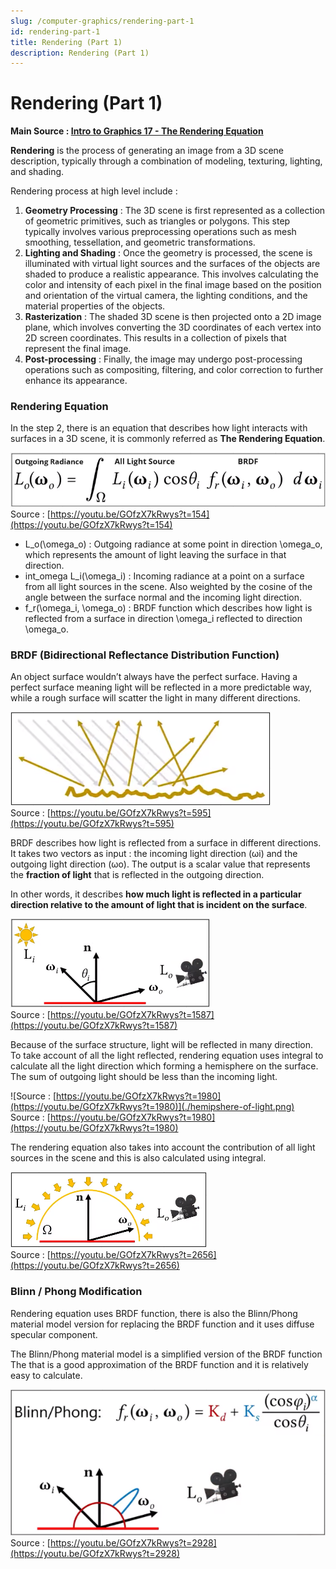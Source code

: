 ```yaml
---
slug: /computer-graphics/rendering-part-1
id: rendering-part-1
title: Rendering (Part 1)
description: Rendering (Part 1)
---
```

# Rendering (Part 1)

**Main Source : [Intro to Graphics 17 - The Rendering Equation](https://youtu.be/GOfzX7kRwys)**

**Rendering** is the process of generating an image from a 3D scene description, typically through a combination of modeling, texturing, lighting, and shading.

Rendering process at high level include :

1. **Geometry Processing** : The 3D scene is first represented as a collection of geometric primitives, such as triangles or polygons. This step typically involves various preprocessing operations such as mesh smoothing, tessellation, and geometric transformations.
2. **Lighting and Shading** : Once the geometry is processed, the scene is illuminated with virtual light sources and the surfaces of the objects are shaded to produce a realistic
appearance. This involves calculating the color and intensity of each pixel in the final image based on the position and orientation of the virtual camera, the lighting conditions, and the material properties of the objects.
3. **Rasterization** : The shaded 3D scene is then projected onto a 2D image plane, which involves converting the 3D coordinates of each vertex into 2D screen coordinates. This results in a collection of pixels that represent the final image.
4. **Post-processing** : Finally, the image may undergo post-processing operations such as compositing, filtering, and color correction to further enhance its appearance.

### Rendering Equation

In the step 2, there is an equation that describes how light interacts with surfaces in a 3D scene, it is commonly referred as **The Rendering Equation**.

![The rendering equation](./rendering-equation.png)  
Source : [https://youtu.be/GOfzX7kRwys?t=154](https://youtu.be/GOfzX7kRwys?t=154)

- L_o(\omega_o) : Outgoing radiance at some point in direction \omega_o, which represents the amount of light leaving the surface in that direction.
- int_omega L_i(\omega_i) : Incoming radiance at a point on a surface from all light sources in the scene. Also weighted by the cosine of the angle between the surface normal and the incoming light direction.
- f_r(\omega_i, \omega_o) : BRDF function which describes how light is reflected from a surface in direction \omega_i reflected to direction \omega_o.

### BRDF (Bidirectional Reflectance Distribution Function)

An object surface wouldn’t always have the perfect surface. Having a perfect surface meaning light will be reflected in a more predictable way, while a rough surface will scatter the light in many different directions.

![A rough surface reflecting light everywhere](./rough-surface.png)  
Source : [https://youtu.be/GOfzX7kRwys?t=595](https://youtu.be/GOfzX7kRwys?t=595)

BRDF describes how light is reflected from a surface in different directions. It takes two vectors as input : the incoming light direction (ωi) and the outgoing light direction (ωo).
The output is a scalar value that represents the **fraction of light** that is reflected in the outgoing direction. 

In other words, it describes **how much light is reflected in a particular direction relative to the amount of light that is incident on the surface**.

![Light from source is reflected from plane to camera](./brdf.png)  
Source : [https://youtu.be/GOfzX7kRwys?t=1587](https://youtu.be/GOfzX7kRwys?t=1587)

Because of the surface structure, light will be reflected in many direction. To take account of all the light reflected, rendering equation uses integral to calculate all the light direction which forming a hemisphere on the surface. The sum of outgoing light should be less than the incoming light.

![Source : [https://youtu.be/GOfzX7kRwys?t=1980](https://youtu.be/GOfzX7kRwys?t=1980)](./hemipshere-of-light.png)
Source : [https://youtu.be/GOfzX7kRwys?t=1980](https://youtu.be/GOfzX7kRwys?t=1980)

The rendering equation also takes into account the contribution of all light sources in the scene and this is also calculated using integral.

![Light reflected to many direction with one direction being the most](./all-light-source.png)  
Source : [https://youtu.be/GOfzX7kRwys?t=2656](https://youtu.be/GOfzX7kRwys?t=2656)

### Blinn / Phong Modification

Rendering equation uses BRDF function, there is also the Blinn/Phong material model version for replacing the BRDF function and it uses diffuse specular component.

The Blinn/Phong material model is a simplified version of the BRDF function The that is a good approximation of the BRDF function and it is relatively easy to calculate.

![Many directions of light source is reflected from plane to camera](./blinn-phong.png)  
Source : [https://youtu.be/GOfzX7kRwys?t=2928](https://youtu.be/GOfzX7kRwys?t=2928)